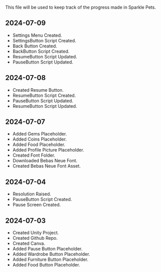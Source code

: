 This file will be used to keep track of the progress made in Sparkle Pets.

## 2024-07-09
* Settings Menu Created.
* SettingsButton Script Created.
* Back Button Created.
* BackButton Script Created.
* ResumeButton Script Updated.
* PauseButton Script Updated.

## 2024-07-08
* Created Resume Button.
* ResumeButton Script Created.
* PauseButton Script Updated.
* ResumeButton Script Updated.

## 2024-07-07
* Added Gems Placeholder.
* Added Coins Placeholder.
* Added Food Placeholder.
* Added Profile Picture Placeholder.
* Created Font Folder.
* Downloaded Bebas Neue Font.
* Created Bebas Neue Font Asset.

## 2024-07-04
* Resolution Raised.
* PauseButton Script Created.
* Pause Screen Created.

## 2024-07-03
* Created Unity Project.
* Created Github Repo.
* Created Canva.
* Added Pause Button Placeholder.
* Added Wardrobe Button Placeholder.
* Added Furniture Button Placeholder.
* Added Food Button Placeholder.
